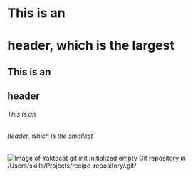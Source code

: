 # This is an <h1> header, which is the largest
## This is an <h2> header
###### This is an <h6> header, which is the smallest
  ![Image of Yaktocat](https://octodex.github.com/images/yaktocat.png)
git init Initialized empty Git repository in /Users/skills/Projects/recipe-repository/.git/

